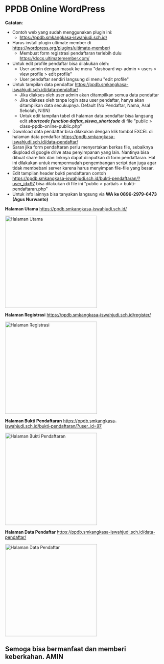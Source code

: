 # PPDB Online WordPress

**Catatan**:
- Contoh web yang sudah menggunakan plugin ini:
    * https://ppdb.smkangkasa-iswahjudi.sch.id/
- Harus install plugin ultimate member di https://wordpress.org/plugins/ultimate-member/
    * Membuat form registrasi pendaftaran terlebih dulu https://docs.ultimatemember.com/
- Untuk edit profile pendaftar bisa dilakukan oleh: 
    * User admin dengan masuk ke menu "dasboard wp-admin > users > view profile > edit profile"
    * User pendaftar sendiri langsung di menu "edit profile"
- Untuk tampilan data pendaftar https://ppdb.smkangkasa-iswahjudi.sch.id/data-pendaftar/ :
    * Jika diakses oleh user admin akan ditampilkan semua data pendaftar
    * Jika diakses oleh tanpa login atau user pendaftar, hanya akan ditampilkan data secukupnya. Default (No Pendaftar, Nama, Asal Sekolah, NISN)
    * Untuk edit tampilan tabel di halaman data pendaftar bisa langsung edit ***shortcode function daftar_siswa_shortcode*** di file "public > class-ppdb-online-public.php"
- Download data pendaftar bisa dilakukan dengan klik tombol EXCEL di halaman data pendaftar https://ppdb.smkangkasa-iswahjudi.sch.id/data-pendaftar/
- Saran jika form pendaftaran perlu menyertakan berkas file, sebaiknya diupload di google drive atau penyimpanan yang lain. Nantinya bisa dibuat share link dan linknya dapat diinputkan di form pendaftaran. Hal ini dilakukan untuk mempermudah pengembangan script dan juga agar tidak membebani server karena harus menyimpan file-file yang besar.
- Edit tampilan header bukti pendaftaran contoh https://ppdb.smkangkasa-iswahjudi.sch.id/bukti-pendaftaran/?user_id=97 bisa dilakukan di file ini "public > partials > bukti-pendaftaran.php"
- Untuk info lainnya bisa tanyakan langsung via **WA ke 0896-2979-6473 (Agus Nurwanto)**

**Halaman Utama** https://ppdb.smkangkasa-iswahjudi.sch.id/

<img src="https://github.com/agusnurwanto/ppdb-online/blob/master/home_ppdb.png?raw=true" alt="Halaman Utama" width="300">

**Halaman Registrasi** https://ppdb.smkangkasa-iswahjudi.sch.id/register/

<img src="https://github.com/agusnurwanto/ppdb-online/blob/master/Register.png?raw=true" alt="Halaman Registrasi" width="300">

**Halaman Bukti Pendaftaran** https://ppdb.smkangkasa-iswahjudi.sch.id/bukti-pendaftaran/?user_id=97

<img src="https://github.com/agusnurwanto/ppdb-online/blob/master/Bukti_Pendaftaran.png?raw=true" alt="Halaman Bukti Pendaftaran" width="300">

**Halaman Data Pendaftar** https://ppdb.smkangkasa-iswahjudi.sch.id/data-pendaftar/

<img src="https://github.com/agusnurwanto/ppdb-online/blob/master/Data_Pendaftar.png?raw=true" alt="Halaman Data Pendaftar" width="300">


## Semoga bisa bermanfaat dan memberi keberkahan. AMIN
